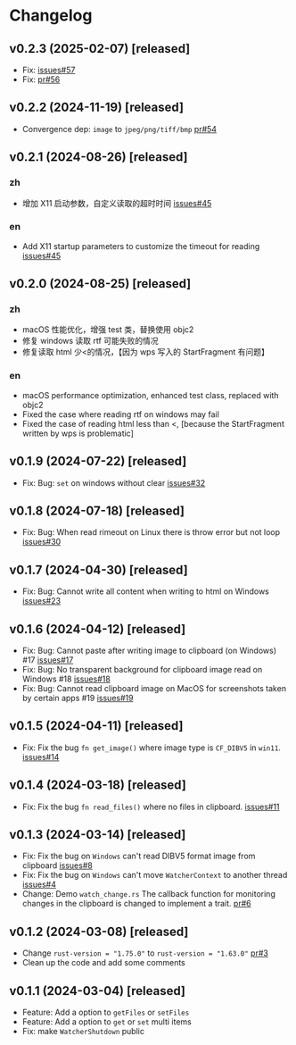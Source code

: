 # Changelog

## v0.2.3 (2025-02-07) [released]

- Fix: [issues#57](https://github.com/ChurchTao/clipboard-rs/issues/57)
- Fix: [pr#56](https://github.com/ChurchTao/clipboard-rs/pull/56)

## v0.2.2 (2024-11-19) [released]

- Convergence dep: `image` to `jpeg/png/tiff/bmp` [pr#54](https://github.com/ChurchTao/clipboard-rs/pull/54)

## v0.2.1 (2024-08-26) [released]

### zh

- 增加 X11 启动参数，自定义读取的超时时间 [issues#45](https://github.com/ChurchTao/clipboard-rs/issues/45)

### en

- Add X11 startup parameters to customize the timeout for reading [issues#45](https://github.com/ChurchTao/clipboard-rs/issues/45)

## v0.2.0 (2024-08-25) [released]

### zh

- macOS 性能优化，增强 test 类，替换使用 objc2
- 修复 windows 读取 rtf 可能失败的情况
- 修复读取 html 少<的情况，【因为 wps 写入的 StartFragment 有问题】

### en

- macOS performance optimization, enhanced test class, replaced with objc2
- Fixed the case where reading rtf on windows may fail
- Fixed the case of reading html less than <, [because the StartFragment written by wps is problematic]

## v0.1.9 (2024-07-22) [released]

- Fix: Bug: `set` on windows without clear [issues#32](https://github.com/ChurchTao/clipboard-rs/issues/32)

## v0.1.8 (2024-07-18) [released]

- Fix: Bug: When read rimeout on Linux there is throw error but not
  loop [issues#30](https://github.com/ChurchTao/clipboard-rs/issues/30)

## v0.1.7 (2024-04-30) [released]

- Fix: Bug: Cannot write all content when writing to html on
  Windows [issues#23](https://github.com/ChurchTao/clipboard-rs/issues/23)

## v0.1.6 (2024-04-12) [released]

- Fix: Bug: Cannot paste after writing image to clipboard (on Windows)
  #17 [issues#17](https://github.com/ChurchTao/clipboard-rs/issues/17)
- Fix: Bug: No transparent background for clipboard image read on Windows
  #18 [issues#18](https://github.com/ChurchTao/clipboard-rs/issues/18)
- Fix: Bug: Cannot read clipboard image on MacOS for screenshots taken by certain apps
  #19 [issues#19](https://github.com/ChurchTao/clipboard-rs/issues/19)

## v0.1.5 (2024-04-11) [released]

- Fix: Fix the bug `fn get_image()` where image type is `CF_DIBV5`
  in `win11`. [issues#14](https://github.com/ChurchTao/clipboard-rs/issues/14)

## v0.1.4 (2024-03-18) [released]

- Fix: Fix the bug `fn read_files()` where no files in
  clipboard. [issues#11](https://github.com/ChurchTao/clipboard-rs/issues/11)

## v0.1.3 (2024-03-14) [released]

- Fix: Fix the bug on `Windows` can't read DIBV5 format image from
  clipboard [issues#8](https://github.com/ChurchTao/clipboard-rs/issues/8)
- Fix: Fix the bug on `Windows` can't move `WatcherContext` to another
  thread [issues#4](https://github.com/ChurchTao/clipboard-rs/issues/4)
- Change: Demo `watch_change.rs` The callback function for monitoring changes in the clipboard is changed to implement a
  trait. [pr#6](https://github.com/ChurchTao/clipboard-rs/pull/6)

## v0.1.2 (2024-03-08) [released]

- Change `rust-version = "1.75.0"` to `rust-version = "1.63.0"` [pr#3](https://github.com/ChurchTao/clipboard-rs/pull/3)
- Clean up the code and add some comments

## v0.1.1 (2024-03-04) [released]

- Feature: Add a option to `getFiles` or `setFiles`
- Feature: Add a option to `get` or `set` multi items
- Fix: make `WatcherShutdown` public
